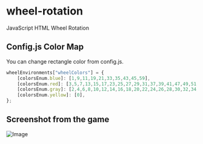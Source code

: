 # wheel-rotation
JavaScript HTML Wheel Rotation 

## Config.js Color Map

You can change rectangle color from config.js.

``` js
wheelEnvironments["wheelColors"] = {
    [colorsEnum.blue]: [1,9,11,19,21,33,35,43,45,59],
    [colorsEnum.red]: [3,5,7,13,15,17,23,25,27,29,31,37,39,41,47,49,51,53,55,57],
    [colorsEnum.gray]: [2,4,6,8,10,12,14,16,18,20,22,24,26,28,30,32,34,36,38,40,42,44,46,48,50,52,54,56,58],
    [colorsEnum.yellow]: [0],
};
```

## Screenshot from the game
![Image](https://i.hizliresim.com/1vzwkni.gif)
